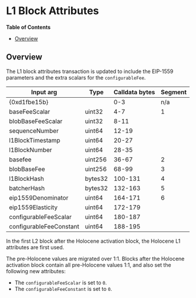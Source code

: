 # L1 Block Attributes

<!-- START doctoc generated TOC please keep comment here to allow auto update -->
<!-- DON'T EDIT THIS SECTION, INSTEAD RE-RUN doctoc TO UPDATE -->
**Table of Contents**

- [Overview](#overview)

<!-- END doctoc generated TOC please keep comment here to allow auto update -->

## Overview

The L1 block attributes transaction is updated to include the EIP-1559 parameters and the extra scalars
for the `configurableFee`.

| Input arg         | Type    | Calldata bytes | Segment |
| ----------------- | ------- | -------------- | ------- |
| {0xd1fbe15b}      |         | 0-3            | n/a     |
| baseFeeScalar     | uint32  | 4-7            | 1       |
| blobBaseFeeScalar | uint32  | 8-11           |         |
| sequenceNumber    | uint64  | 12-19          |         |
| l1BlockTimestamp  | uint64  | 20-27          |         |
| l1BlockNumber     | uint64  | 28-35          |         |
| basefee           | uint256 | 36-67          | 2       |
| blobBaseFee       | uint256 | 68-99          | 3       |
| l1BlockHash       | bytes32 | 100-131        | 4       |
| batcherHash       | bytes32 | 132-163        | 5       |
| eip1559Denominator   | uint64  | 164-171        | 6       |
| eip1559Elasticity    | uint64  | 172-179        |         |
| configurableFeeScalar  | uint64  | 180-187        |         |
| configurableFeeConstant    | uint64  | 188-195        |         |

In the first L2 block after the Holocene activation block, the Holocene L1 attributes are first used.

The pre-Holocene values are migrated over 1:1.
Blocks after the Holocene activation block contain all pre-Holocene values 1:1,
and also set the following new attributes:

- The `configurableFeeScalar` is set to `0`.
- The `configurableFeeConstant` is set to `0`.
